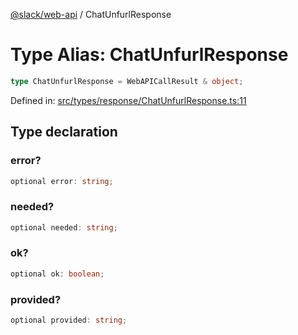 [@slack/web-api](../index.md) / ChatUnfurlResponse

# Type Alias: ChatUnfurlResponse

```ts
type ChatUnfurlResponse = WebAPICallResult & object;
```

Defined in: [src/types/response/ChatUnfurlResponse.ts:11](https://github.com/slackapi/node-slack-sdk/blob/main/packages/web-api/src/types/response/ChatUnfurlResponse.ts#L11)

## Type declaration

### error?

```ts
optional error: string;
```

### needed?

```ts
optional needed: string;
```

### ok?

```ts
optional ok: boolean;
```

### provided?

```ts
optional provided: string;
```
